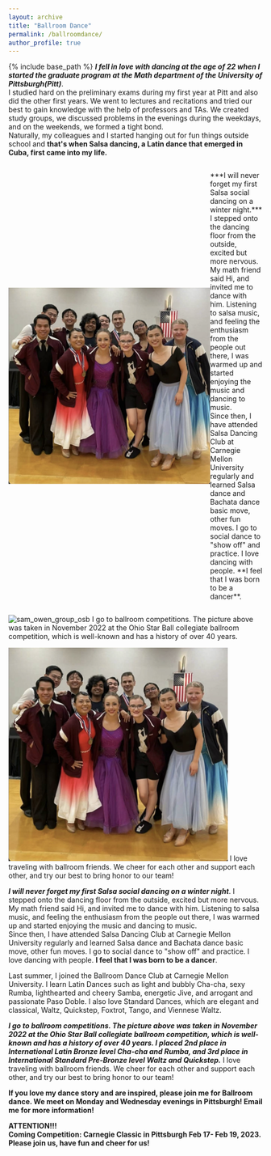 ```yaml
---
layout: archive
title: "Ballroom Dance"
permalink: /ballroomdance/
author_profile: true
---
```


{% include base_path %}
***I fell in love with dancing at the age of 22 when I started the graduate program at the Math department of the University of Pittsburgh(Pitt)***.    <br />
I studied hard on the preliminary exams during my first year at Pitt and also did the other first years. We went to lectures and recitations and tried our best to gain knowledge with the help of professors and TAs. We created study groups, we discussed problems in the evenings during the weekdays, and on the weekends, we formed a tight bond.    <br />
Naturally, my colleagues and I started hanging out for fun things outside school and **that's when Salsa dancing, a Latin dance that emerged in Cuba, first came into my life.**
<br />
<div style="display: flex; align-items: center;">
  <img width="400" alt="Image1" src="https://github.com/ruf10/ruf10.github.io/blob/67e6e3209beff516119f559e751ab2836d6c6f1d/images/chicago-oct23.png">

  <div>
    <p>
      ***I will never forget my first Salsa social dancing on a winter night.*** I stepped onto the dancing floor from the outside, excited but more nervous. My math friend said Hi, and invited me to dance with him. Listening to salsa music, and feeling the enthusiasm from the people out there, I was warmed up and started enjoying the music and dancing to music. <br /> Since then, I have attended Salsa Dancing Club at Carnegie Mellon University regularly and learned Salsa dance and Bachata dance basic move, other fun moves. I go to social dance to "show off" and practice. I love dancing with people. **I feel that I was born to be a dancer**.
    </p>
  </div>
</div>

 <img width="935" alt="sam_owen_group_osb" src="https://user-images.githubusercontent.com/66021647/213876262-f6f6a912-2599-4051-9569-02bcf7891fc8.png">  I go to ballroom competitions. The picture above was taken in November 2022 at the Ohio Star Ball collegiate ballroom competition, which is well-known and has a history of over 40 years.  

 <img width="435" alt="" src="https://github.com/ruf10/ruf10.github.io/blob/67e6e3209beff516119f559e751ab2836d6c6f1d/images/chicago-oct23.png">  I love traveling with ballroom friends. We cheer for each other and support each other, and try our best to bring honor to our team!  

***I will never forget my first Salsa social dancing on a winter night***. I stepped onto the dancing floor from the outside, excited but more nervous. My math friend said Hi, and invited me to dance with him. Listening to salsa music, and feeling the enthusiasm from the people out there, I was warmed up and started enjoying the music and dancing to music. <br />
Since then, I have attended Salsa Dancing Club at Carnegie Mellon University regularly and learned Salsa dance and Bachata dance basic move, other fun moves. I go to social dance to "show off" and practice. I love dancing with people. **I feel that I was born to be a dancer**.
<br />

Last summer, I joined the Ballroom Dance Club at Carnegie Mellon University. I learn Latin Dances such as light and bubbly Cha-cha, sexy Rumba, lighthearted and cheery Samba, energetic Jive, and arrogant and passionate Paso Doble. I also love Standard Dances, which are elegant and classical, Waltz, Quickstep, Foxtrot, Tango, and Viennese Waltz.

***I go to ballroom competitions. The picture above was taken in November 2022 at the Ohio Star Ball collegiate ballroom competition, which is well-known and has a history of over 40 years. I placed 2nd place in International Latin Bronze level Cha-cha and Rumba, and 3rd place in International Standard Pre-Bronze level Waltz and Quickstep.*** I love traveling with ballroom friends. We cheer for each other and support each other, and try our best to bring honor to our team!

**If you love my dance story and are inspired, please join me for Ballroom dance. We meet on Monday and Wednesday evenings in Pittsburgh! Email me for more information!**
<br />

**ATTENTION!!!** <br />
**Coming Competition: Carnegie Classic in Pittsburgh Feb 17- Feb 19, 2023. Please join us, have fun and cheer for us!**

